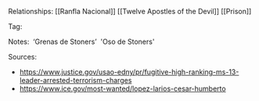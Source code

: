 
Relationships:
[[Ranfla Nacional]]
[[Twelve Apostles of the Devil]]
[[Prison]]

Tag:

Notes:
 ‘Grenas de Stoners’
 'Oso de Stoners'

Sources:
- https://www.justice.gov/usao-edny/pr/fugitive-high-ranking-ms-13-leader-arrested-terrorism-charges
- https://www.ice.gov/most-wanted/lopez-larios-cesar-humberto
